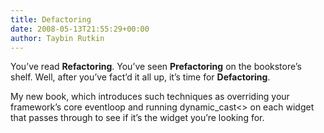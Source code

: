 ```yaml
---
title: Defactoring
date: 2008-05-13T21:55:29+00:00
author: Taybin Rutkin
---
```


You&#8217;ve read **Refactoring**. You&#8217;ve seen **Prefactoring** on the bookstore&#8217;s shelf. Well, after you&#8217;ve fact&#8217;d it all up, it&#8217;s time for **Defactoring**.

My new book, which introduces such techniques as overriding your framework&#8217;s core eventloop and running dynamic_cast<> on each widget that passes through to see if it&#8217;s the widget you&#8217;re looking for.
